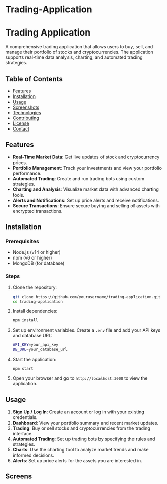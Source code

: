 # Trading-Application

# Trading Application

A comprehensive trading application that allows users to buy, sell, and manage their portfolio of stocks and cryptocurrencies. The application supports real-time data analysis, charting, and automated trading strategies.

## Table of Contents

- [Features](#features)
- [Installation](#installation)
- [Usage](#usage)
- [Screenshots](#screenshots)
- [Technologies](#technologies)
- [Contributing](#contributing)
- [License](#license)
- [Contact](#contact)

## Features

- **Real-Time Market Data**: Get live updates of stock and cryptocurrency prices.
- **Portfolio Management**: Track your investments and view your portfolio performance.
- **Automated Trading**: Create and run trading bots using custom strategies.
- **Charting and Analysis**: Visualize market data with advanced charting tools.
- **Alerts and Notifications**: Set up price alerts and receive notifications.
- **Secure Transactions**: Ensure secure buying and selling of assets with encrypted transactions.

## Installation

### Prerequisites

- Node.js (v14 or higher)
- npm (v6 or higher)
- MongoDB (for database)

### Steps

1. Clone the repository:
    ```bash
    git clone https://github.com/yourusername/trading-application.git
    cd trading-application
    ```

2. Install dependencies:
    ```bash
    npm install
    ```

3. Set up environment variables. Create a `.env` file and add your API keys and database URL:
    ```bash
    API_KEY=your_api_key
    DB_URL=your_database_url
    ```

4. Start the application:
    ```bash
    npm start
    ```

5. Open your browser and go to `http://localhost:3000` to view the application.

## Usage

1. **Sign Up / Log In**: Create an account or log in with your existing credentials.
2. **Dashboard**: View your portfolio summary and recent market updates.
3. **Trading**: Buy or sell stocks and cryptocurrencies from the trading interface.
4. **Automated Trading**: Set up trading bots by specifying the rules and strategies.
5. **Charts**: Use the charting tool to analyze market trends and make informed decisions.
6. **Alerts**: Set up price alerts for the assets you are interested in.

## Screens
